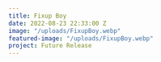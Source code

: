 ```yaml
---
title: Fixup Boy
date: 2022-08-23 22:33:00 Z
image: "/uploads/FixupBoy.webp"
featured-image: "/uploads/FixupBoy.webp"
project: Future Release
---
```


